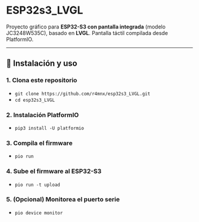 # ESP32s3_LVGL

Proyecto gráfico para **ESP32-S3 con pantalla integrada** (modelo JC3248W535C), basado en **LVGL**. Pantalla táctil compilada desde PlatformIO.

---

## 🚀 Instalación y uso

### 1. Clona este repositorio
- `git clone https://github.com/r4mnx/esp32s3_LVGL.git`
- `cd esp32s3_LVGL`

### 2. Instalación PlatformIO
- `pip3 install -U platformio`

### 3. Compila el firmware
- `pio run`

### 4. Sube el firmware al ESP32-S3
- `pio run -t upload`

### 5. (Opcional) Monitorea el puerto serie
- `pio device monitor`


